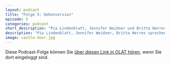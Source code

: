 ```yaml
---
layout: podcast
title: "Folge 5: Dekonversion"
episode: 5
categories: podcast
short_description: "Pia Lindenblatt, Jennifer Weidner und Britta Herres sprechen mit zwei Leuten über deren Ausgang vom christlichen Glauben."
description: "Pia Lindenblatt, Jennifer Weidner, Britta Herres sprechen mit zwei Leuten über deren Ausgang vom christlichen Glauben. (Dies ist eine interne Datei. Sie müssen in OLAT eingeloggt sein, um sie hören zu können.)"
image: castle-door.jpg
---
```


Diese Podcast-Folge können Sie [über diesen Link in OLAT hören](https://olat-ce.server.uni-frankfurt.de/olat/auth/RepositoryEntry/20609269764/CourseNode/93668888136198/10-dekonversion.mp3), wenn Sie dort eingeloggt sind.